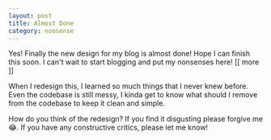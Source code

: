 ```yaml
---
layout: post
title: Almost Done
category: nonsense
---
```


Yes! Finally the new design for my blog is almost done! Hope I can finish this soon. I can't wait to start blogging and put my nonsenses here!
[[ more ]]

When I redesign this, I learned so much things that I never knew before. Even the codebase is still messy, I kinda get to know what should I remove from the codebase to keep it clean and simple.

How do you think of the redesign? If you find it disgusting please forgive me 😂. If you have any constructive critics, please let me know!
